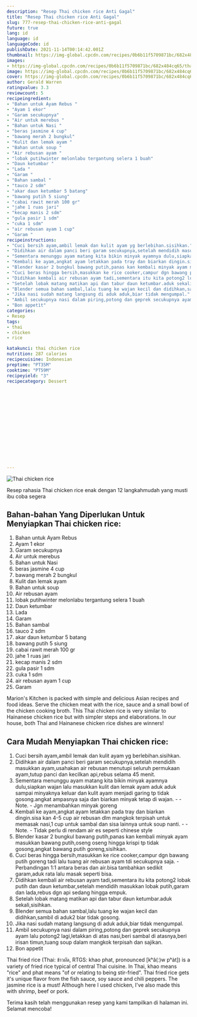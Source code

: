 ```yaml
---
description: "Resep Thai chicken rice Anti Gagal"
title: "Resep Thai chicken rice Anti Gagal"
slug: 777-resep-thai-chicken-rice-anti-gagal
future: true
lang: id
language: id
languageCode: id
publishDate: 2021-11-14T00:14:42.001Z 
thumbnail: https://img-global.cpcdn.com/recipes/0b6b11f5709871bc/682x484cq65/thai-chicken-rice-foto-resep-utama.png
images:
- https://img-global.cpcdn.com/recipes/0b6b11f5709871bc/682x484cq65/thai-chicken-rice-foto-resep-utama.png
image: https://img-global.cpcdn.com/recipes/0b6b11f5709871bc/682x484cq65/thai-chicken-rice-foto-resep-utama.png
cover: https://img-global.cpcdn.com/recipes/0b6b11f5709871bc/682x484cq65/thai-chicken-rice-foto-resep-utama.png
author: Gerald Warren
ratingvalue: 3.3
reviewcount: 5
recipeingredient:
- "Bahan untuk Ayam Rebus "
- "Ayam 1 ekor"
- "Garam secukupnya"
- "Air untuk merebus "
- "Bahan untuk Nasi "
- "beras jasmine 4 cup"
- "bawang merah 2 bungkul"
- "Kulit dan lemak ayam "
- "Bahan untuk soup "
- "Air rebusan ayam "
- "lobak putihwinter melonlabu tergantung selera 1 buah"
- "Daun ketumbar "
- "Lada "
- "Garam "
- "Bahan sambal "
- "tauco 2 sdm"
- "akar daun ketumbar 5 batang"
- "bawang putih 5 siung"
- "cabai rawit merah 100 gr"
- "jahe 1 ruas jari"
- "kecap manis 2 sdm"
- "gula pasir 1 sdm"
- "cuka 1 sdm"
- "air rebusan ayam 1 cup"
- "Garam "
recipeinstructions:
- "Cuci bersih ayam,ambil lemak dan kulit ayam yg berlebihan.sisihkan."
- "Didihkan air dalam panci beri garam secukupnya,setelah mendidih masukkan ayam,usahakan air rebusan menutupi seluruh permukaan ayam,tutup panci dan kecilkan api,rebus selama 45 menit."
- "Sementara menunggu ayam matang kita bikin minyak ayamnya dulu,siapkan wajan lalu masukkan kulit dan lemak ayam aduk aduk sampai minyaknya keluar dan kulit ayam menjadi garing tp tidak gosong.angkat ampasnya saja dan biarkan minyak tetap di wajan.  Note. Jgn menambahkan minyak goreng"
- "Kembali ke ayam,angkat ayam letakkan pada tray dan biarkan dingin.sisa kan 4-5 cup air rebusan dlm mangkok terpisah untuk memasak nasi,1 cup untuk sambal dan sisa lainnya untuk soup nanti.  Note. Tidak perlu di rendam air es seperti chinese style"
- "Blender kasar 2 bungkul bawang putih,panas kan kembali minyak ayam masukkan bawang putih,oseng oseng hingga krispi tp tidak gosong,angkat bawang putih goreng,sisihkan."
- "Cuci beras hingga bersih,masukkan ke rice cooker,campur dgn bawang putih goreng tadi lalu tuang air rebusan ayam tdi secukupnya saja. Perbandingan 1:1 antara beras dan air.bisa tambahkan sedikit garam,aduk rata lalu masak seperti bisa."
- "Didihkan kembali air rebusan ayam tadi,sementara itu kita potong2 lobak putih dan daun ketumbar,setelah mendidih masukkan lobak putih,garam dan lada,rebus dgn api sedang hingga empuk."
- "Setelah lobak matang matikan api dan tabur daun ketumbar.aduk sekali,sisihkan."
- "Blender semua bahan sambal,lalu tuang ke wajan kecil dan didihkan,sambil di aduk2 biar tidak gosong."
- "Jika nasi sudah matang langsung di aduk aduk,biar tidak mengumpal."
- "Ambil secukupnya nasi dalam piring,potong dan geprek secukupnya ayam lalu potong2 lagi,letakkan di atas nasi,beri sambal di atasnya,beri irisan timun,tuang soup dalam mangkok terpisah dan sajikan."
- "Bon appetìt"
categories:
- Resep
tags:
- thai
- chicken
- rice

katakunci: thai chicken rice 
nutrition: 287 calories
recipecuisine: Indonesian
preptime: "PT35M"
cooktime: "PT59M"
recipeyield: "3"
recipecategory: Dessert


     
    
    
    
    
    
    
    
    
    
    
      
    
---
```



![Thai chicken rice](https://img-global.cpcdn.com/recipes/0b6b11f5709871bc/682x484cq65/thai-chicken-rice-foto-resep-utama.png)

Resep rahasia Thai chicken rice  enak dengan 12 langkahmudah yang musti ibu coba segera

<!--inarticleads1-->

## Bahan-bahan Yang Diperlukan Untuk Menyiapkan Thai chicken rice:

1. Bahan untuk Ayam Rebus 
1. Ayam 1 ekor
1. Garam secukupnya
1. Air untuk merebus 
1. Bahan untuk Nasi 
1. beras jasmine 4 cup
1. bawang merah 2 bungkul
1. Kulit dan lemak ayam 
1. Bahan untuk soup 
1. Air rebusan ayam 
1. lobak putihwinter melonlabu tergantung selera 1 buah
1. Daun ketumbar 
1. Lada 
1. Garam 
1. Bahan sambal 
1. tauco 2 sdm
1. akar daun ketumbar 5 batang
1. bawang putih 5 siung
1. cabai rawit merah 100 gr
1. jahe 1 ruas jari
1. kecap manis 2 sdm
1. gula pasir 1 sdm
1. cuka 1 sdm
1. air rebusan ayam 1 cup
1. Garam 

Marion&#39;s Kitchen is packed with simple and delicious Asian recipes and food ideas. Serve the chicken meat with the rice, sauce and a small bowl of the chicken cooking broth. This Thai chicken rice is very similar to Hainanese chicken rice but with simpler steps and elaborations. In our house, both Thai and Hainanese chicken rice dishes are winners! 

<!--inarticleads2-->

## Cara Mudah Menyiapkan Thai chicken rice:

1. Cuci bersih ayam,ambil lemak dan kulit ayam yg berlebihan.sisihkan.
1. Didihkan air dalam panci beri garam secukupnya,setelah mendidih masukkan ayam,usahakan air rebusan menutupi seluruh permukaan ayam,tutup panci dan kecilkan api,rebus selama 45 menit.
1. Sementara menunggu ayam matang kita bikin minyak ayamnya dulu,siapkan wajan lalu masukkan kulit dan lemak ayam aduk aduk sampai minyaknya keluar dan kulit ayam menjadi garing tp tidak gosong.angkat ampasnya saja dan biarkan minyak tetap di wajan. -  - Note. - Jgn menambahkan minyak goreng
1. Kembali ke ayam,angkat ayam letakkan pada tray dan biarkan dingin.sisa kan 4-5 cup air rebusan dlm mangkok terpisah untuk memasak nasi,1 cup untuk sambal dan sisa lainnya untuk soup nanti. -  - Note. - Tidak perlu di rendam air es seperti chinese style
1. Blender kasar 2 bungkul bawang putih,panas kan kembali minyak ayam masukkan bawang putih,oseng oseng hingga krispi tp tidak gosong,angkat bawang putih goreng,sisihkan.
1. Cuci beras hingga bersih,masukkan ke rice cooker,campur dgn bawang putih goreng tadi lalu tuang air rebusan ayam tdi secukupnya saja. - Perbandingan 1:1 antara beras dan air.bisa tambahkan sedikit garam,aduk rata lalu masak seperti bisa.
1. Didihkan kembali air rebusan ayam tadi,sementara itu kita potong2 lobak putih dan daun ketumbar,setelah mendidih masukkan lobak putih,garam dan lada,rebus dgn api sedang hingga empuk.
1. Setelah lobak matang matikan api dan tabur daun ketumbar.aduk sekali,sisihkan.
1. Blender semua bahan sambal,lalu tuang ke wajan kecil dan didihkan,sambil di aduk2 biar tidak gosong.
1. Jika nasi sudah matang langsung di aduk aduk,biar tidak mengumpal.
1. Ambil secukupnya nasi dalam piring,potong dan geprek secukupnya ayam lalu potong2 lagi,letakkan di atas nasi,beri sambal di atasnya,beri irisan timun,tuang soup dalam mangkok terpisah dan sajikan.
1. Bon appetìt


Thai fried rice (Thai: ข้าวผัด, RTGS: khao phat, pronounced [kʰâ(ː)w pʰàt]) is a variety of fried rice typical of central Thai cuisine. In Thai, khao means &#34;rice&#34; and phat means &#34;of or relating to being stir-fried&#34;. Thai fried rice gets it&#39;s unique flavor from the fish sauce, soy sauce and chili peppers. The jasmine rice is a must! Although here I used chicken, I&#39;ve also made this with shrimp, beef or pork. 

Terima kasih telah menggunakan resep yang kami tampilkan di halaman ini. Selamat mencoba!
